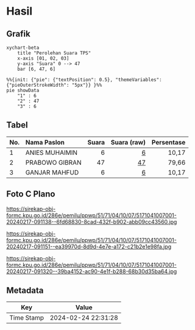 # Hasil

## Grafik

```mermaid
xychart-beta
    title "Perolehan Suara TPS"
    x-axis [01, 02, 03]
    y-axis "Suara" 0 --> 47
    bar [6, 47, 6]
```

```mermaid
%%{init: {"pie": {"textPosition": 0.5}, "themeVariables": {"pieOuterStrokeWidth": "5px"}} }%%
pie showData
    "1" : 6
    "2" : 47
    "3" : 6
```

## Tabel

| No. | Nama Paslon    | Suara | Suara (raw) | Persentase |
|:--- |:-------------- | -----:| -----------:| ----------:|
| 1   | ANIES MUHAIMIN | 6     | [6][p-1]    | 10,17      |
| 2   | PRABOWO GIBRAN | 47    | [47][p-2]   | 79,66      |
| 3   | GANJAR MAHFUD  | 6     | [6][p-3]    | 10,17      |


[p-1]: https://github.com/gigit-pemilu/pemilu-2024-51-bali/blob/main/pilpres/hitung-suara/sub/51-bali/sub/71-kota-denpasar/sub/04-denpasar-utara/sub/1007-ubung/sub/001-tps/sub/paslon-1.txt
[p-2]: https://github.com/gigit-pemilu/pemilu-2024-51-bali/blob/main/pilpres/hitung-suara/sub/51-bali/sub/71-kota-denpasar/sub/04-denpasar-utara/sub/1007-ubung/sub/001-tps/sub/paslon-2.txt
[p-3]: https://github.com/gigit-pemilu/pemilu-2024-51-bali/blob/main/pilpres/hitung-suara/sub/51-bali/sub/71-kota-denpasar/sub/04-denpasar-utara/sub/1007-ubung/sub/001-tps/sub/paslon-3.txt

## Foto C Plano

https://sirekap-obj-formc.kpu.go.id/286e/pemilu/ppwp/51/71/04/10/07/5171041007001-20240217-091138--6fd68830-8cad-432f-b902-abb09cc43560.jpg

https://sirekap-obj-formc.kpu.go.id/286e/pemilu/ppwp/51/71/04/10/07/5171041007001-20240217-091151--ea39970d-8d9d-4e7e-a172-c21b2e1e98fa.jpg

https://sirekap-obj-formc.kpu.go.id/286e/pemilu/ppwp/51/71/04/10/07/5171041007001-20240217-091320--39ba4152-ac90-4e1f-b288-68b30d35ba64.jpg


## Metadata

| Key        | Value               |
| ---------- | ------------------- |
| Time Stamp | 2024-02-24 22:31:28 |



